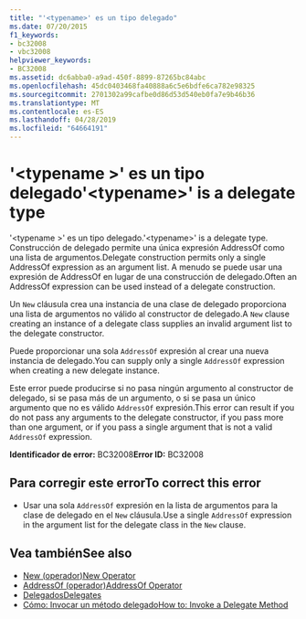 ```yaml
---
title: "'<typename>' es un tipo delegado"
ms.date: 07/20/2015
f1_keywords:
- bc32008
- vbc32008
helpviewer_keywords:
- BC32008
ms.assetid: dc6abba0-a9ad-450f-8899-87265bc84abc
ms.openlocfilehash: 45dc0403468fa40888a6c5e6bdfe6ca782e98325
ms.sourcegitcommit: 2701302a99cafbe0d86d53d540eb0fa7e9b46b36
ms.translationtype: MT
ms.contentlocale: es-ES
ms.lasthandoff: 04/28/2019
ms.locfileid: "64664191"
---
```

# <a name="typename-is-a-delegate-type"></a><span data-ttu-id="238c3-102">'\<typename >' es un tipo delegado</span><span class="sxs-lookup"><span data-stu-id="238c3-102">'\<typename>' is a delegate type</span></span>
<span data-ttu-id="238c3-103">'\<typename >' es un tipo delegado.</span><span class="sxs-lookup"><span data-stu-id="238c3-103">'\<typename>' is a delegate type.</span></span> <span data-ttu-id="238c3-104">Construcción de delegado permite una única expresión AddressOf como una lista de argumentos.</span><span class="sxs-lookup"><span data-stu-id="238c3-104">Delegate construction permits only a single AddressOf expression as an argument list.</span></span> <span data-ttu-id="238c3-105">A menudo se puede usar una expresión de AddressOf en lugar de una construcción de delegado.</span><span class="sxs-lookup"><span data-stu-id="238c3-105">Often an AddressOf expression can be used instead of a delegate construction.</span></span>  
  
 <span data-ttu-id="238c3-106">Un `New` cláusula crea una instancia de una clase de delegado proporciona una lista de argumentos no válido al constructor de delegado.</span><span class="sxs-lookup"><span data-stu-id="238c3-106">A `New` clause creating an instance of a delegate class supplies an invalid argument list to the delegate constructor.</span></span>  
  
 <span data-ttu-id="238c3-107">Puede proporcionar una sola `AddressOf` expresión al crear una nueva instancia de delegado.</span><span class="sxs-lookup"><span data-stu-id="238c3-107">You can supply only a single `AddressOf` expression when creating a new delegate instance.</span></span>  
  
 <span data-ttu-id="238c3-108">Este error puede producirse si no pasa ningún argumento al constructor de delegado, si se pasa más de un argumento, o si se pasa un único argumento que no es válido `AddressOf` expresión.</span><span class="sxs-lookup"><span data-stu-id="238c3-108">This error can result if you do not pass any arguments to the delegate constructor, if you pass more than one argument, or if you pass a single argument that is not a valid `AddressOf` expression.</span></span>  
  
 <span data-ttu-id="238c3-109">**Identificador de error:** BC32008</span><span class="sxs-lookup"><span data-stu-id="238c3-109">**Error ID:** BC32008</span></span>  
  
## <a name="to-correct-this-error"></a><span data-ttu-id="238c3-110">Para corregir este error</span><span class="sxs-lookup"><span data-stu-id="238c3-110">To correct this error</span></span>  
  
- <span data-ttu-id="238c3-111">Usar una sola `AddressOf` expresión en la lista de argumentos para la clase de delegado en el `New` cláusula.</span><span class="sxs-lookup"><span data-stu-id="238c3-111">Use a single `AddressOf` expression in the argument list for the delegate class in the `New` clause.</span></span>  
  
## <a name="see-also"></a><span data-ttu-id="238c3-112">Vea también</span><span class="sxs-lookup"><span data-stu-id="238c3-112">See also</span></span>

- [<span data-ttu-id="238c3-113">New (operador)</span><span class="sxs-lookup"><span data-stu-id="238c3-113">New Operator</span></span>](../../../visual-basic/language-reference/operators/new-operator.md)
- [<span data-ttu-id="238c3-114">AddressOf (operador)</span><span class="sxs-lookup"><span data-stu-id="238c3-114">AddressOf Operator</span></span>](../../../visual-basic/language-reference/operators/addressof-operator.md)
- [<span data-ttu-id="238c3-115">Delegados</span><span class="sxs-lookup"><span data-stu-id="238c3-115">Delegates</span></span>](../../../visual-basic/programming-guide/language-features/delegates/index.md)
- [<span data-ttu-id="238c3-116">Cómo: Invocar un método delegado</span><span class="sxs-lookup"><span data-stu-id="238c3-116">How to: Invoke a Delegate Method</span></span>](../../../visual-basic/programming-guide/language-features/delegates/how-to-invoke-a-delegate-method.md)
